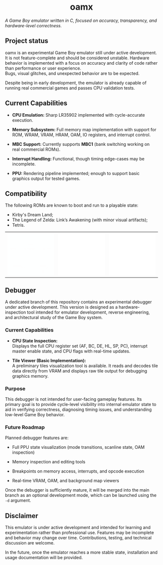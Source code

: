 # <center>oamx</center>
_A Game Boy emulator written in C, focused on accuracy, transparency, and hardware-level correctness._

## Project status

oamx is an experimental Game Boy emulator still under active development. It is not feature-complete and should be considered unstable. Hardware behavior is implemented with a focus on accuracy and clarity of code rather than performance or user experience.  
Bugs, visual glitches, and unexpected behavior are to be expected.

Despite being in early development, the emulator is already capable of running real commercial games and passes CPU validation tests.

## **Current Capabilities**

-   **CPU Emulation:** Sharp LR35902 implemented with cycle-accurate execution.

-   **Memory Subsystem:** Full memory map implementation with support for ROM, WRAM, VRAM, HRAM, OAM, IO registers, and interrupt control.
-   **MBC Support:** Currently supports **MBC1** (bank switching working on real commercial ROMs).
    
-   **Interrupt Handling:** Functional, though timing edge-cases may be incomplete.
    
-   **PPU:** Rendering pipeline implemented; enough to support basic graphics output for tested games.

## **Compatibility**
The following ROMs are known to boot and run to a playable state:

- Kirby's Dream Land;
- The Legend of Zelda: Link’s Awakening (with minor visual artifacts);
- Tetris.

<table>
  <tr>
    <td align="center"><img src="./assets/kirbys.gif" width="200px"/></td>
    <td align="center"><img src="./assets/zelda.gif" width="200px"/></td>
    <td align="center"><img src="./assets/tetris.gif" width="200px"/></td>
  </tr>
</table>

## **Debugger**

A dedicated branch of this repository contains an experimental debugger under active development. This version is designed as a hardware-inspection tool intended for emulator development, reverse engineering, and architectural study of the Game Boy system.

### **Current Capabilities**

-   **CPU State Inspection:**  
    Displays the full CPU register set (AF, BC, DE, HL, SP, PC), interrupt master enable state, and CPU flags with real-time updates.
    
-   **Tile Viewer (Basic Implementation):**  
    A preliminary tiles visualization tool is available. It reads and decodes tile data directly from VRAM and displays raw tile output for debugging graphics memory.
    

### **Purpose**

This debugger is not intended for user-facing gameplay features. Its primary goal is to provide cycle-level visibility into internal emulator state to aid in verifying correctness, diagnosing timing issues, and understanding low-level Game Boy behavior.

### **Future Roadmap**

Planned debugger features are:

-   Full PPU state visualization (mode transitions, scanline state, OAM inspection)
    
-   Memory inspection and editing tools
    
-   Breakpoints on memory access, interrupts, and opcode execution
    
-   Real-time VRAM, OAM, and background map viewers

    

Once the debugger is sufficiently mature, it will be merged into the main branch as an optional development mode, which can be launched using the `-d` argument.

## **Disclaimer**

This emulator is under active development and intended for learning and experimentation rather than professional use. Features may be incomplete and behavior may change over time. Contributions, testing, and technical discussion are welcome.

In the future, once the emulator reaches a more stable state, installation and usage documentation will be provided.